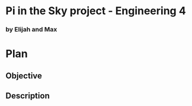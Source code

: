 # Pi in the Sky project - Engineering 4
### by Elijah and Max

# Plan

## Objective

## Description


